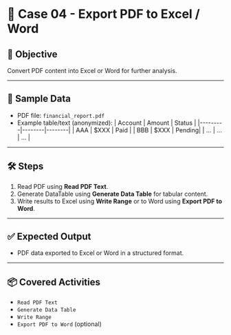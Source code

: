 # 📘 Case 04 - Export PDF to Excel / Word

## 🎯 Objective
Convert PDF content into Excel or Word for further analysis.

---

## 📝 Sample Data
- PDF file: `financial_report.pdf`
- Example table/text (anonymized):
| Account | Amount | Status |
|---------|--------|--------|
| AAA     | $XXX   | Paid   |
| BBB     | $XXX   | Pending|
| ...     | ...    | ...    |

---

## 🛠️ Steps
1. Read PDF using **Read PDF Text**.  
2. Generate DataTable using **Generate Data Table** for tabular content.  
3. Write results to Excel using **Write Range** or to Word using **Export PDF to Word**.  

---

## ✅ Expected Output
- PDF data exported to Excel or Word in a structured format.  

---

## 📦 Covered Activities
- `Read PDF Text`  
- `Generate Data Table`  
- `Write Range`  
- `Export PDF to Word` (optional)

